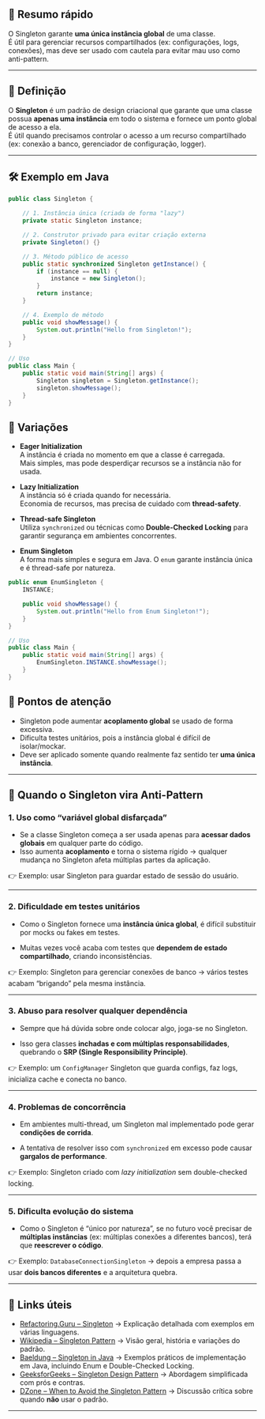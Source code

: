 ## 📝 Resumo rápido

O Singleton garante **uma única instância global** de uma classe.  
É útil para gerenciar recursos compartilhados (ex: configurações, logs, conexões), mas deve ser usado com cautela para evitar mau uso como anti-pattern.

---
## 📖 Definição
O **Singleton** é um padrão de design criacional que garante que uma classe possua **apenas uma instância** em todo o sistema e fornece um ponto global de acesso a ela.  
É útil quando precisamos controlar o acesso a um recurso compartilhado 
(ex: conexão a banco, gerenciador de configuração, logger).

---
## 🛠️ Exemplo em Java

```java
public class Singleton {

    // 1. Instância única (criada de forma "lazy")
    private static Singleton instance;

    // 2. Construtor privado para evitar criação externa
    private Singleton() {}

    // 3. Método público de acesso
    public static synchronized Singleton getInstance() {
        if (instance == null) {
            instance = new Singleton();
        }
        return instance;
    }

    // 4. Exemplo de método
    public void showMessage() {
        System.out.println("Hello from Singleton!");
    }
}

// Uso
public class Main {
    public static void main(String[] args) {
        Singleton singleton = Singleton.getInstance();
        singleton.showMessage();
    }
}
```

## 🔄 Variações

- **Eager Initialization**  
  A instância é criada no momento em que a classe é carregada.  
  Mais simples, mas pode desperdiçar recursos se a instância não for usada.  

- **Lazy Initialization**  
  A instância só é criada quando for necessária.  
  Economia de recursos, mas precisa de cuidado com **thread-safety**.  

- **Thread-safe Singleton**  
  Utiliza `synchronized` ou técnicas como **Double-Checked Locking** para garantir segurança em ambientes concorrentes.  

- **Enum Singleton**  
  A forma mais simples e segura em Java. O `enum` garante instância única e é thread-safe por natureza.  

```java
public enum EnumSingleton {
    INSTANCE;

    public void showMessage() {
        System.out.println("Hello from Enum Singleton!");
    }
}

// Uso
public class Main {
    public static void main(String[] args) {
        EnumSingleton.INSTANCE.showMessage();
    }
}
```
## 📌 Pontos de atenção

- Singleton pode aumentar **acoplamento global** se usado de forma excessiva.    
- Dificulta testes unitários, pois a instância global é difícil de isolar/mockar.    
- Deve ser aplicado somente quando realmente faz sentido ter **uma única instância**.   

---

## 🚩 Quando o Singleton vira Anti-Pattern

### 1. **Uso como “variável global disfarçada”**

- Se a classe Singleton começa a ser usada apenas para **acessar dados globais** em qualquer parte do código.    
- Isso aumenta **acoplamento** e torna o sistema rígido → qualquer mudança no Singleton afeta múltiplas partes da aplicação.   

👉 Exemplo: usar Singleton para guardar estado de sessão do usuário.

---

### 2. **Dificuldade em testes unitários**

- Como o Singleton fornece uma **instância única global**, é difícil substituir por mocks ou fakes em testes.
    
- Muitas vezes você acaba com testes que **dependem de estado compartilhado**, criando inconsistências.    

👉 Exemplo: Singleton para gerenciar conexões de banco → vários testes acabam “brigando” pela mesma instância.

---

### 3. **Abuso para resolver qualquer dependência**

- Sempre que há dúvida sobre onde colocar algo, joga-se no Singleton.

- Isso gera classes **inchadas e com múltiplas responsabilidades**, quebrando o **SRP (Single Responsibility Principle)**.    

👉 Exemplo: um `ConfigManager` Singleton que guarda configs, faz logs, inicializa cache e conecta no banco.

---

### 4. **Problemas de concorrência**

- Em ambientes multi-thread, um Singleton mal implementado pode gerar **condições de corrida**.    

- A tentativa de resolver isso com `synchronized` em excesso pode causar **gargalos de performance**.    

👉 Exemplo: Singleton criado com _lazy initialization_ sem double-checked locking.

---

### 5. **Dificulta evolução do sistema**

- Como o Singleton é “único por natureza”, se no futuro você precisar de **múltiplas instâncias** (ex: múltiplas conexões a diferentes bancos), terá que **reescrever o código**.
    

👉 Exemplo: `DatabaseConnectionSingleton` → depois a empresa passa a usar **dois bancos diferentes** e a arquitetura quebra.

---
## 🔗 Links úteis
- [Refactoring.Guru – Singleton](https://refactoring.guru/pt-br/design-patterns/singleton) → Explicação detalhada com exemplos em várias linguagens.  
- [Wikipedia – Singleton Pattern](https://en.wikipedia.org/wiki/Singleton_pattern) → Visão geral, história e variações do padrão.  
- [Baeldung – Singleton in Java](https://www.baeldung.com/java-singleton) → Exemplos práticos de implementação em Java, incluindo Enum e Double-Checked Locking.  
- [GeeksforGeeks – Singleton Design Pattern](https://www.geeksforgeeks.org/singleton-design-pattern/) → Abordagem simplificada com prós e contras.  
- [DZone – When to Avoid the Singleton Pattern](https://dzone.com/articles/why-singleton-pattern-is-bad) → Discussão crítica sobre quando **não** usar o padrão.
---
